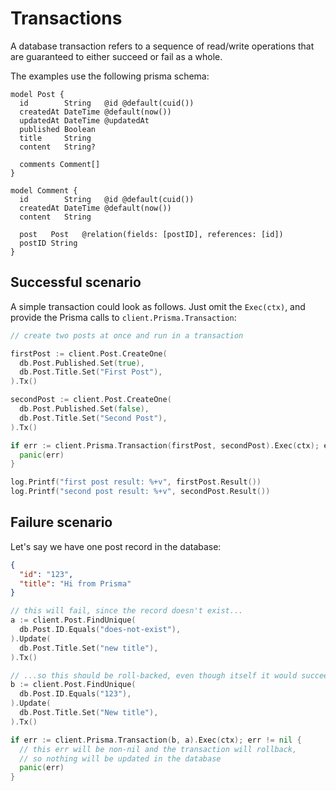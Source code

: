 # Transactions

A database transaction refers to a sequence of read/write operations that are guaranteed to either succeed or fail as a
whole.

The examples use the following prisma schema:

```prisma
model Post {
  id        String   @id @default(cuid())
  createdAt DateTime @default(now())
  updatedAt DateTime @updatedAt
  published Boolean
  title     String
  content   String?

  comments Comment[]
}

model Comment {
  id        String   @id @default(cuid())
  createdAt DateTime @default(now())
  content   String

  post   Post   @relation(fields: [postID], references: [id])
  postID String
}
```

## Successful scenario

A simple transaction could look as follows. Just omit the `Exec(ctx)`, and provide the Prisma calls
to `client.Prisma.Transaction`:

```go
// create two posts at once and run in a transaction

firstPost := client.Post.CreateOne(
  db.Post.Published.Set(true),
  db.Post.Title.Set("First Post"),
).Tx()

secondPost := client.Post.CreateOne(
  db.Post.Published.Set(false),
  db.Post.Title.Set("Second Post"),
).Tx()

if err := client.Prisma.Transaction(firstPost, secondPost).Exec(ctx); err != nil {
  panic(err)
}

log.Printf("first post result: %+v", firstPost.Result())
log.Printf("second post result: %+v", secondPost.Result())
```

## Failure scenario

Let's say we have one post record in the database:

```json
{
  "id": "123",
  "title": "Hi from Prisma"
}
```

```go
// this will fail, since the record doesn't exist...
a := client.Post.FindUnique(
  db.Post.ID.Equals("does-not-exist"),
).Update(
  db.Post.Title.Set("new title"),
).Tx()

// ...so this should be roll-backed, even though itself it would succeed
b := client.Post.FindUnique(
  db.Post.ID.Equals("123"),
).Update(
  db.Post.Title.Set("New title"),
).Tx()

if err := client.Prisma.Transaction(b, a).Exec(ctx); err != nil {
  // this err will be non-nil and the transaction will rollback,
  // so nothing will be updated in the database
  panic(err)
}
```
